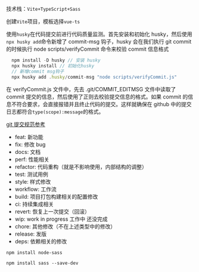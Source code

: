 技术栈：`Vite+TypeScript+Sass`

创建`Vite`项目，模板选择`vue-ts`

使用`husky`在代码提交前进行代码质量监测。首先安装和初始化 husky，然后使用`npx husky add`命令新增了 commit-msg 钩子，husky 会在我们执行 git commit 的时候执行 node scripts/verifyCommit 命令来校验 commit 信息格式
```js
  npm install -D husky // 安装 husky
  npx husky install // 初始化husky
  // 新增commit msg钩子
  npx husky add .husky/commit-msg "node scripts/verifyCommit.js"
```
在 verifyCommit.js 文件中，先去 .git/COMMIT_EDITMSG 文件中读取了 commit 提交的信息，然后使用了正则去校验提交信息的格式。如果 commit 的信息不符合要求，会直接报错并且终止代码的提交。这样就确保在 github 中的提交日志都符合`type(scope):message`的格式。

[git 提交规范参考](https://github.com/angular/angular/blob/master/CONTRIBUTING.md#commit)

- feat: 新功能
- fix: 修改 bug
- docs: 文档
- perf: 性能相关
- refactor: 代码重构（就是不影响使用，内部结构的调整）
- test: 测试用例
- style: 样式修改
- workflow: 工作流
- build: 项目打包构建相关的配置修改
- ci: 持续集成相关
- revert: 恢复上一次提交（回滚）
- wip: work in progress 工作中 还没完成
- chore: 其他修改（不在上述类型中的修改）
- release: 发版
- deps: 依赖相关的修改

`npm install node-sass`

`npm install sass --save-dev`